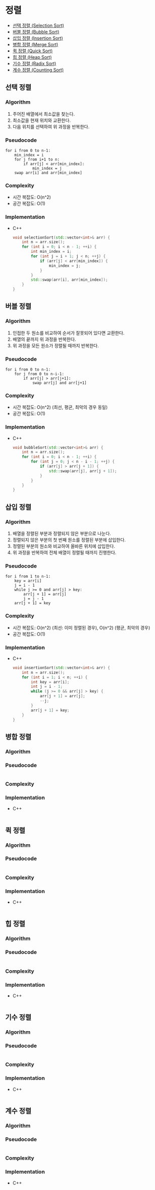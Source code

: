 # 정렬
+ [선택 정렬 (Selection Sort)](#선택-정렬)
+ [버블 정렬 (Bubble Sort)](#버블-정렬)
+ [삽입 정렬 (Insertion Sort)](#삽입-정렬)
+ [병합 정렬 (Merge Sort)](#병합-정렬)
+ [퀵 정렬 (Quick Sort)](#퀵-정렬)
+ [힙 정렬 (Heap Sort)](#힙-정렬)
+ [기수 정렬 (Radix Sort)](#기수-정렬)
+ [계수 정렬 (Counting Sort)](#계수-정렬)

## 선택 정렬
### Algorithm
1. 주어진 배열에서 최소값을 찾는다.
2. 최소값을 현재 위치와 교환한다.
3. 다음 위치를 선택하여 위 과정을 반복한다.

### Pseudocode
```pseudo
for i from 0 to n-1:
    min_index = i
    for j from i+1 to n:
        if arr[j] < arr[min_index]:
            min_index = j
    swap arr[i] and arr[min_index]
```

### Complexity
+ 시간 복잡도: O(n^2)
+ 공간 복잡도: O(1)

### Implementation 
+ C++
  ```c++
  void selectionSort(std::vector<int>& arr) {
      int n = arr.size();
      for (int i = 0; i < n - 1; ++i) {
          int min_index = i;
          for (int j = i + 1; j < n; ++j) {
              if (arr[j] < arr[min_index]) {
                  min_index = j;
              }
          }
          std::swap(arr[i], arr[min_index]);
      }
  }
  ```

## 버블 정렬
### Algorithm
1. 인접한 두 원소를 비교하여 순서가 잘못되어 있다면 교환한다.
2. 배열의 끝까지 위 과정을 반복한다.
3. 위 과정을 모든 원소가 정렬될 때까지 반복한다.

### Pseudocode
```pseudo
for i from 0 to n-1:
    for j from 0 to n-i-1:
        if arr[j] > arr[j+1]:
            swap arr[j] and arr[j+1]
```

### Complexity
+ 시간 복잡도: O(n^2) (최선, 평균, 최악의 경우 동일)
+ 공간 복잡도: O(1)

### Implementation 
+ C++
  ```c++
  void bubbleSort(std::vector<int>& arr) {
      int n = arr.size();
      for (int i = 0; i < n - 1; ++i) {
          for (int j = 0; j < n - i - 1; ++j) {
              if (arr[j] > arr[j + 1]) {
                  std::swap(arr[j], arr[j + 1]);
              }
          }
      }
  }
  ```

## 삽입 정렬
### Algorithm
1. 배열을 정렬된 부분과 정렬되지 않은 부분으로 나눈다.
2. 정렬되지 않은 부분의 첫 번째 원소를 정렬된 부분에 삽입한다.
3. 정렬된 부분의 원소와 비교하여 올바른 위치에 삽입한다.
4. 위 과정을 반복하여 전체 배열이 정렬될 때까지 진행한다.
   
### Pseudocode
```pseudo
for i from 1 to n-1:
    key = arr[i]
    j = i - 1
    while j >= 0 and arr[j] > key:
        arr[j + 1] = arr[j]
        j = j - 1
    arr[j + 1] = key
```

### Complexity
+ 시간 복잡도: O(n^2) (최선: 이미 정렬된 경우), O(n^2) (평균, 최악의 경우)
+ 공간 복잡도: O(1)

### Implementation 
+ C++
  ```c++
  void insertionSort(std::vector<int>& arr) {
      int n = arr.size();
      for (int i = 1; i < n; ++i) {
          int key = arr[i];
          int j = i - 1;
          while (j >= 0 && arr[j] > key) {
              arr[j + 1] = arr[j];
              --j;
          }
          arr[j + 1] = key;
      }
  }
  ```

## 병합 정렬
### Algorithm

### Pseudocode
```pseudo

```

### Complexity


### Implementation 
+ C++
  ```c++
  
  ```

## 퀵 정렬
### Algorithm

### Pseudocode
```pseudo

```

### Complexity


### Implementation 
+ C++
  ```c++
  
  ```

## 힙 정렬
### Algorithm

### Pseudocode
```pseudo

```

### Complexity


### Implementation 
+ C++
  ```c++
  
  ```

## 기수 정렬
### Algorithm

### Pseudocode
```pseudo

```

### Complexity


### Implementation 
+ C++
  ```c++
  
  ```

## 계수 정렬
### Algorithm

### Pseudocode
```pseudo

```

### Complexity


### Implementation 
+ C++
  ```c++
  
  ```

